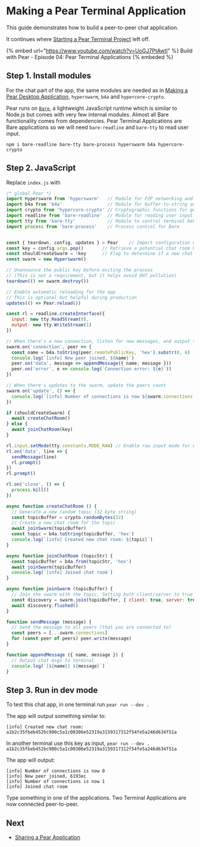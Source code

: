 # Making a Pear Terminal Application

This guide demonstrates how to build a peer-to-peer chat application.

It continues where [Starting a Pear Terminal Project](./starting-a-pear-terminal-project.md) left off.

{% embed url="https://www.youtube.com/watch?v=UoGJ7PtAwtI" %} Build with Pear - Episode 04: Pear Terminal Applications {% embeded %}

## Step 1. Install modules

For the chat part of the app, the same modules are needed as in [Making a Pear Desktop Application](./making-a-pear-desktop-app.md), `hyperswarm`, `b4a` and  `hypercore-crypto`.

Pear runs on [`Bare`](https://github.com/holepunchto/bare), a lightweight JavaScript runtime which is similar to Node.js but comes with very few internal modules. Almost all Bare functionality comes from dependencies. Pear Terminal Applications are Bare applications so we will need `bare-readline` and `bare-tty` to read user input.


```
npm i bare-readline bare-tty bare-process hyperswarm b4a hypercore-crypto
```

## Step 2. JavaScript

Replace `index.js` with

``` js
/* global Pear */
import Hyperswarm from 'hyperswarm'   // Module for P2P networking and connecting peers
import b4a from 'b4a'                 // Module for buffer-to-string and vice-versa conversions 
import crypto from 'hypercore-crypto' // Cryptographic functions for generating the key in app
import readline from 'bare-readline'  // Module for reading user input in terminal
import tty from 'bare-tty'            // Module to control terminal behavior
import process from 'bare-process'    // Process control for Bare


const { teardown, config, updates } = Pear    // Import configuration options, updates and cleanup functions from Pear
const key = config.args.pop()       // Retrieve a potential chat room key from command-line arguments
const shouldCreateSwarm = !key      // Flag to determine if a new chat room should be created
const swarm = new Hyperswarm()

// Unannounce the public key before exiting the process
// (This is not a requirement, but it helps avoid DHT pollution)
teardown(() => swarm.destroy())

// Enable automatic reloading for the app
// This is optional but helpful during production
updates(() => Pear.reload())

const rl = readline.createInterface({
  input: new tty.ReadStream(0),
  output: new tty.WriteStream(1)
})

// When there's a new connection, listen for new messages, and output them to the terminal
swarm.on('connection', peer => {
  const name = b4a.toString(peer.remotePublicKey, 'hex').substr(0, 6)
  console.log(`[info] New peer joined, ${name}`)
  peer.on('data', message => appendMessage({ name, message }))
  peer.on('error', e => console.log(`Connection error: ${e}`))
})

// When there's updates to the swarm, update the peers count
swarm.on('update', () => {
  console.log(`[info] Number of connections is now ${swarm.connections.size}`)
})

if (shouldCreateSwarm) {
  await createChatRoom()
} else {
  await joinChatRoom(key)
}

rl.input.setMode(tty.constants.MODE_RAW) // Enable raw input mode for efficient key reading
rl.on('data', line => {
  sendMessage(line)
  rl.prompt()
})
rl.prompt()

rl.on('close', () => {
  process.kill()
})

async function createChatRoom () {
  // Generate a new random topic (32 byte string)
  const topicBuffer = crypto.randomBytes(32)
  // Create a new chat room for the topic
  await joinSwarm(topicBuffer)
  const topic = b4a.toString(topicBuffer, 'hex')
  console.log(`[info] Created new chat room: ${topic}`)
}

async function joinChatRoom (topicStr) {
  const topicBuffer = b4a.from(topicStr, 'hex')
  await joinSwarm(topicBuffer)
  console.log(`[info] Joined chat room`)
}

async function joinSwarm (topicBuffer) {
  // Join the swarm with the topic. Setting both client/server to true means that this app can act as both.
  const discovery = swarm.join(topicBuffer, { client: true, server: true })
  await discovery.flushed()
}

function sendMessage (message) {
  // Send the message to all peers (that you are connected to)
  const peers = [...swarm.connections]
  for (const peer of peers) peer.write(message)
}

function appendMessage ({ name, message }) {
  // Output chat msgs to terminal
  console.log(`[${name}] ${message}`)
}
```

## Step 3. Run in dev mode

To test this chat app, in one terminal run `pear run --dev .`

The app will output something similar to:

```
[info] Created new chat room: a1b2c35fbeb452bc900c5a1c00306e52319a3159317312f54fe5a246d634f51a
```

In another terminal use this key as input, `pear run --dev . a1b2c35fbeb452bc900c5a1c00306e52319a3159317312f54fe5a246d634f51a`

The app will output:

```
[info] Number of connections is now 0
[info] New peer joined, 6193ec
[info] Number of connections is now 1
[info] Joined chat room
```

Type something in one of the applications. Two Terminal Applications are now connected peer-to-peer.

## Next

* [Sharing a Pear Application](./sharing-a-pear-app.md)